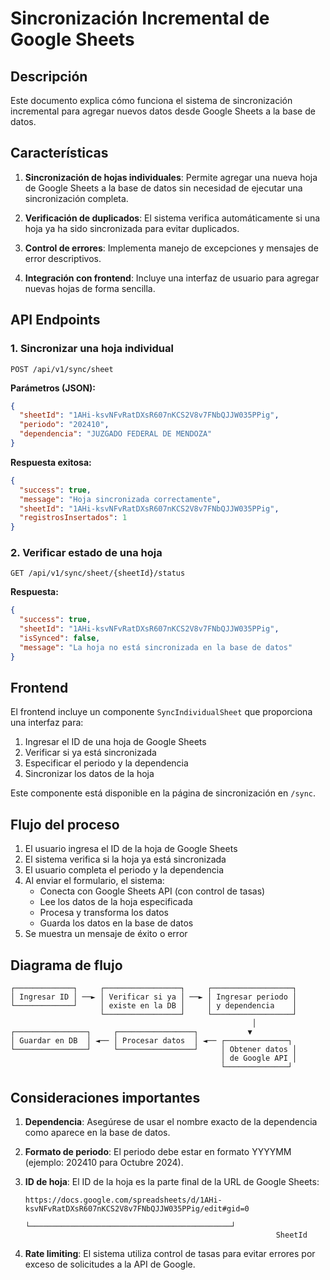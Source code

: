 # Sincronización Incremental de Google Sheets

## Descripción

Este documento explica cómo funciona el sistema de sincronización incremental para agregar nuevos datos desde Google Sheets a la base de datos.

## Características

1. **Sincronización de hojas individuales**: Permite agregar una nueva hoja de Google Sheets a la base de datos sin necesidad de ejecutar una sincronización completa.

2. **Verificación de duplicados**: El sistema verifica automáticamente si una hoja ya ha sido sincronizada para evitar duplicados.

3. **Control de errores**: Implementa manejo de excepciones y mensajes de error descriptivos.

4. **Integración con frontend**: Incluye una interfaz de usuario para agregar nuevas hojas de forma sencilla.

## API Endpoints

### 1. Sincronizar una hoja individual

```
POST /api/v1/sync/sheet
```

**Parámetros (JSON):**
```json
{
  "sheetId": "1AHi-ksvNFvRatDXsR607nKCS2V8v7FNbQJJW035PPig",
  "periodo": "202410",
  "dependencia": "JUZGADO FEDERAL DE MENDOZA"
}
```

**Respuesta exitosa:**
```json
{
  "success": true,
  "message": "Hoja sincronizada correctamente",
  "sheetId": "1AHi-ksvNFvRatDXsR607nKCS2V8v7FNbQJJW035PPig",
  "registrosInsertados": 1
}
```

### 2. Verificar estado de una hoja

```
GET /api/v1/sync/sheet/{sheetId}/status
```

**Respuesta:**
```json
{
  "success": true,
  "sheetId": "1AHi-ksvNFvRatDXsR607nKCS2V8v7FNbQJJW035PPig",
  "isSynced": false,
  "message": "La hoja no está sincronizada en la base de datos"
}
```

## Frontend

El frontend incluye un componente `SyncIndividualSheet` que proporciona una interfaz para:

1. Ingresar el ID de una hoja de Google Sheets
2. Verificar si ya está sincronizada
3. Especificar el periodo y la dependencia
4. Sincronizar los datos de la hoja

Este componente está disponible en la página de sincronización en `/sync`.

## Flujo del proceso

1. El usuario ingresa el ID de la hoja de Google Sheets
2. El sistema verifica si la hoja ya está sincronizada
3. El usuario completa el periodo y la dependencia
4. Al enviar el formulario, el sistema:
   - Conecta con Google Sheets API (con control de tasas)
   - Lee los datos de la hoja especificada
   - Procesa y transforma los datos
   - Guarda los datos en la base de datos
5. Se muestra un mensaje de éxito o error

## Diagrama de flujo

```
┌─────────────┐     ┌─────────────────┐     ┌──────────────────┐
│ Ingresar ID │ ──► │ Verificar si ya │ ──► │ Ingresar periodo │
└─────────────┘     │ existe en la DB │     │ y dependencia    │
                    └─────────────────┘     └──────────────────┘
                                                      │
┌────────────────┐     ┌─────────────────┐           ▼
│ Guardar en DB  │ ◄── │ Procesar datos  │ ◄── ┌──────────────┐
└────────────────┘     └─────────────────┘     │ Obtener datos │
                                               │ de Google API │
                                               └──────────────┘
```

## Consideraciones importantes

1. **Dependencia**: Asegúrese de usar el nombre exacto de la dependencia como aparece en la base de datos.

2. **Formato de periodo**: El periodo debe estar en formato YYYYMM (ejemplo: 202410 para Octubre 2024).

3. **ID de hoja**: El ID de la hoja es la parte final de la URL de Google Sheets:
   ```
   https://docs.google.com/spreadsheets/d/1AHi-ksvNFvRatDXsR607nKCS2V8v7FNbQJJW035PPig/edit#gid=0
                                         └─────────────────────────────────────────────┘
                                                           SheetId
   ```

4. **Rate limiting**: El sistema utiliza control de tasas para evitar errores por exceso de solicitudes a la API de Google.